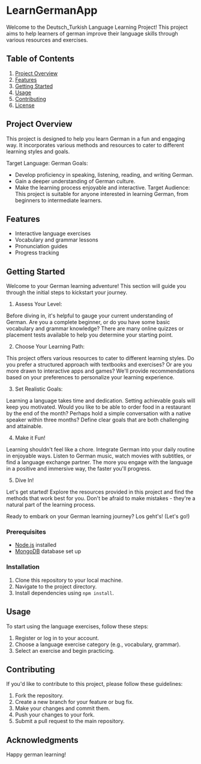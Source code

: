 # LearnGermanApp

Welcome to the Deutsch_Turkish Language Learning Project! This project aims to help learners of german improve their language skills through various resources and exercises.

## Table of Contents

1. [Project Overview](#project-overview)
2. [Features](#features)
3. [Getting Started](#getting-started)
4. [Usage](#usage)
5. [Contributing](#contributing)
6. [License](#license)

## Project Overview

This project is designed to help you learn German in a fun and engaging way. It incorporates various methods and resources to cater to different learning styles and goals.

Target Language: German
Goals:

-   Develop proficiency in speaking, listening, reading, and writing German.
-   Gain a deeper understanding of German culture.
-   Make the learning process enjoyable and interactive.
    Target Audience: This project is suitable for anyone interested in learning German, from beginners to intermediate learners.

## Features

-   Interactive language exercises
-   Vocabulary and grammar lessons
-   Pronunciation guides
-   Progress tracking

## Getting Started

Welcome to your German learning adventure! This section will guide you through the initial steps to kickstart your journey.

1. Assess Your Level:

Before diving in, it's helpful to gauge your current understanding of German. Are you a complete beginner, or do you have some basic vocabulary and grammar knowledge? There are many online quizzes or placement tests available to help you determine your starting point.

2. Choose Your Learning Path:

This project offers various resources to cater to different learning styles. Do you prefer a structured approach with textbooks and exercises? Or are you more drawn to interactive apps and games? We'll provide recommendations based on your preferences to personalize your learning experience.

3. Set Realistic Goals:

Learning a language takes time and dedication. Setting achievable goals will keep you motivated. Would you like to be able to order food in a restaurant by the end of the month? Perhaps hold a simple conversation with a native speaker within three months? Define clear goals that are both challenging and attainable.

4. Make it Fun!

Learning shouldn't feel like a chore. Integrate German into your daily routine in enjoyable ways. Listen to German music, watch movies with subtitles, or find a language exchange partner. The more you engage with the language in a positive and immersive way, the faster you'll progress.

5. Dive In!

Let's get started! Explore the resources provided in this project and find the methods that work best for you. Don't be afraid to make mistakes - they're a natural part of the learning process.

Ready to embark on your German learning journey? Los geht's! (Let's go!)

### Prerequisites

-   [Node.js](https://nodejs.org/) installed
-   [MongoDB](https://www.mongodb.com/) database set up

### Installation

1. Clone this repository to your local machine.
2. Navigate to the project directory.
3. Install dependencies using `npm install`.

## Usage

To start using the language exercises, follow these steps:

1. Register or log in to your account.
2. Choose a language exercise category (e.g., vocabulary, grammar).
3. Select an exercise and begin practicing.

## Contributing

If you'd like to contribute to this project, please follow these guidelines:

1. Fork the repository.
2. Create a new branch for your feature or bug fix.
3. Make your changes and commit them.
4. Push your changes to your fork.
5. Submit a pull request to the main repository.

## Acknowledgments

Happy german learning!
